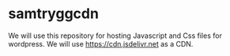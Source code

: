 # samtryggcdn


We will use this repository for hosting Javascript and Css files for wordpress.
We will use https://cdn.jsdelivr.net as a CDN.
